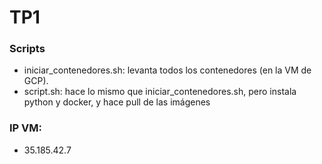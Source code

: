 # TP1
### Scripts
- iniciar_contenedores.sh: levanta todos los contenedores (en la VM de GCP).
- script.sh: hace lo mismo que iniciar_contenedores.sh, pero instala python y docker, y hace pull de las imágenes

### IP VM:
- 35.185.42.7
